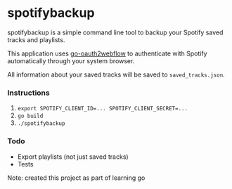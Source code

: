 spotifybackup
=============

spotifybackup is a simple command line tool to backup your Spotify saved tracks
and playlists.

This application uses [go-oauth2webflow](https://github.com/aaron7/go-oauth2webflow)
to authenticate with Spotify automatically through your system browser.

All information about your saved tracks will be saved to `saved_tracks.json`.

### Instructions

1. `export SPOTIFY_CLIENT_ID=... SPOTIFY_CLIENT_SECRET=...`
2. `go build`
3. `./spotifybackup`


### Todo

- Export playlists (not just saved tracks)
- Tests

Note: created this project as part of learning go
